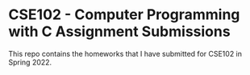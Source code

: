 # CSE102 - Computer Programming with C Assignment Submissions
This repo contains the homeworks that I have submitted for CSE102 in Spring 2022.
